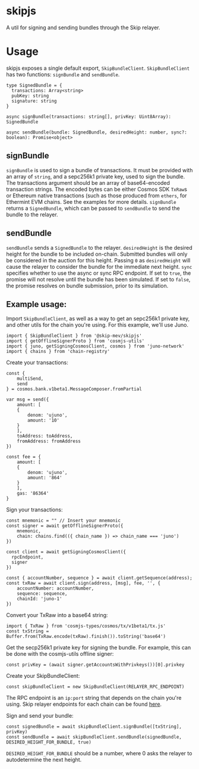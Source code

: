 # skipjs

A util for signing and sending bundles through the Skip relayer.

# Usage

skipjs exposes a single default export, `SkipBundleClient`.
`SkipBundleClient` has two functions:
`signBundle` and `sendBundle`.

```
type SignedBundle = {
  transactions: Array<string>
  pubKey: string
  signature: string
}

async signBundle(transactions: string[], privKey: Uint8Array): SignedBundle

async sendBundle(bundle: SignedBundle, desiredHeight: number, sync?: boolean): Promise<object>
```

## signBundle
`signBundle` is used to sign a bundle of transactions. It must be provided with an array of `string`, and a sepc256k1 private key, used to sign the bundle.
The transactions argument should be an array of base64-encoded transaction strings. The encoded bytes can be either Cosmos SDK `TxRaw`s or Ethereum native transactions (such as those produced from `ethers`, for Ethermint EVM chains. See the examples for more details.
`signBundle` returns a `SignedBundle`, which can be passed to `sendBundle` to send the bundle to the relayer.

## sendBundle

`sendBundle` sends a `SignedBundle` to the relayer.
`desiredHeight` is the desired height for the bundle to be included on-chain. Submitted bundles will only be considered in the auction for this height. Passing `0` as `desiredHeight` will cause the relayer to consider the bundle for the immediate next height.
`sync` specifies whether to use the async or sync RPC endpoint. If set to `true`, the promise will not resolve until the bundle has been simulated. If set to `false`, the promise resolves on bundle submission, prior to its simulation.

## Example usage:
Import `SkipBundleClient`, as well as a way to get an sepc256k1 private key, and other utils for the chain you're using. For this example, we'll use Juno.
```
import { SkipBundleClient } from '@skip-mev/skipjs'
import { getOfflineSignerProto } from 'cosmjs-utils'
import { juno, getSigningCosmosClient, cosmos } from 'juno-network'
import { chains } from 'chain-registry'
```
Create your transactions:
```
const {
    multiSend,
    send
} = cosmos.bank.v1beta1.MessageComposer.fromPartial

var msg = send({
    amount: [
    {
        denom: 'ujuno',
        amount: '10'
    }
    ],
    toAddress: toAddress,
    fromAddress: fromAddress
})

const fee = {
    amount: [
    {
        denom: 'ujuno',
        amount: '864'
    }
    ],
    gas: '86364'
}
```

Sign your transactions:
```
const mnemonic = "" // Insert your mnemonic
const signer = await getOfflineSignerProto({
    mnemonic,
    chain: chains.find(({ chain_name }) => chain_name === 'juno')
})

const client = await getSigningCosmosClient({
  rpcEndpoint,
  signer
})

const { accountNumber, sequence } = await client.getSequence(address);
const txRaw = await client.sign(address, [msg], fee, '', {
    accountNumber: accountNumber,
    sequence: sequence,
    chainId: 'juno-1'
})
```

Convert your TxRaw into a base64 string:
```
import { TxRaw } from 'cosmjs-types/cosmos/tx/v1beta1/tx.js'
const txString = Buffer.from(TxRaw.encode(txRaw).finish()).toString('base64')
```

Get the secp256k1 private key for signing the bundle.
For example, this can be done with the cosmjs-utils offline signer:
```
const privKey = (await signer.getAccountsWithPrivkeys())[0].privkey
```

Create your SkipBundleClient:
```
const skipBundleClient = new SkipBundleClient(RELAYER_RPC_ENDPOINT)
```

The RPC endpoint is an `ip:port` string that depends on the chain you're using. Skip relayer endpoints for each chain can be found [here](https://www.notion.so/skip-protocol/Skip-Configurations-By-Chain-a6076cfa743f4ab38194096403e62f3c).

Sign and send your bundle:
```
const signedBundle = await skipBundleClient.signBundle([txString], privKey)
const sendBundle = await skipBundleClient.sendBundle(signedBundle, DESIRED_HEIGHT_FOR_BUNDLE, true)
```

`DESIRED_HEIGHT_FOR_BUNDLE` should be a number, where 0 asks the relayer to autodetermine the next height.
